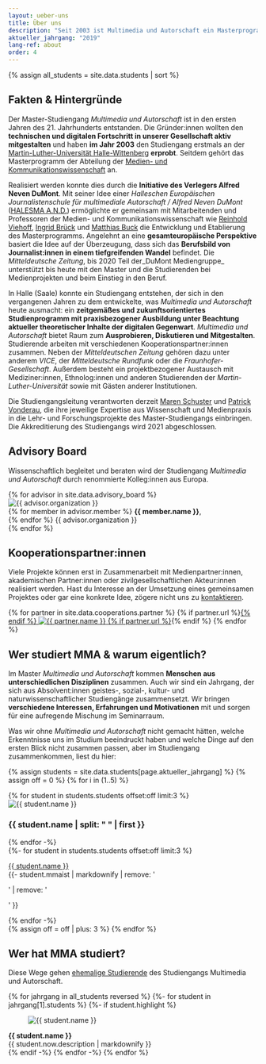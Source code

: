 ```yaml
---
layout: ueber-uns
title: Über uns
description: "Seit 2003 ist Multimedia und Autorschaft ein Masterprogramm der Abteilung für Medien- und Kommunikationswissenschaft an der Martin-Luther-Universität Halle-Wittenberg."
aktueller_jahrgang: "2019"
lang-ref: about
order: 4
---
```


{% assign all_students = site.data.students | sort %}

## Fakten & Hintergründe

Der Master-Studiengang _Multimedia und Autorschaft_ ist in den ersten Jahren des 21. Jahrhunderts entstanden. Die Gründer:innen wollten den **technischen und digitalen Fortschritt in unserer Gesellschaft aktiv mitgestalten** und haben **im Jahr 2003** den  Studiengang erstmals an der [Martin-Luther-Universität Halle-Wittenberg](https://www.uni-halle.de) **erprobt**. Seitdem gehört das Masterprogramm der Abteilung der [Medien- und Kommunikationswissenschaft](https://www.medienkomm.uni-halle.de) an.

Realisiert werden konnte dies durch die **Initiative des Verlegers Alfred Neven DuMont**. Mit seiner Idee einer _Halleschen Europäischen Journalistenschule für multimediale Autorschaft / Alfred Neven DuMont_ ([HALESMA A.N.D.](https://mb.sachsen-anhalt.de/presse/pressemitteilungen/?tx_tsarssinclude_pi1%5Buid%5D=13393&tx_tsarssinclude_pi1%5Baction%5D=single&tx_tsarssinclude_pi1%5Bcontroller%5D=Static&cHash=e1f185d703bc7437adf68194bbb16bd7)) ermöglichte er gemeinsam mit Mitarbeitenden und Professoren der Medien- und Kommunikationswissenschaft wie [Reinhold Viehoff](https://www.medienkomm.uni-halle.de/abteilung/mitarbeiter/viehoff/?ref=mmautor.net), [Ingrid Brück](https://www.researchgate.net/scientific-contributions/Ingrid-Brueck-2120429660) und [Matthias Buck](https://www.ikare.uni-halle.de/kunstgeschichte/personen/buck/?ref=mmautor.net) die Entwicklung und Etablierung des Masterprogramms. Angelehnt an eine **gesamteuropäische Perspektive** basiert die Idee auf der Überzeugung, dass sich das **Berufsbild von Journalist:innen in einem tiefgreifenden Wandel** befindet. Die _Mitteldeutsche Zeitung_, bis 2020 Teil der_DuMont Mediengruppe_ unterstützt bis heute mit den Master und die Studierenden bei Medienprojekten und beim Einstieg in den Beruf.

In Halle (Saale) konnte ein Studiengang entstehen, der sich in den vergangenen Jahren zu dem entwickelte, was _Multimedia und Autorschaft_ heute ausmacht: ein **zeitgemäßes und zukunftsorientiertes Studienprogramm mit praxisbezogener Ausbildung unter Beachtung aktueller theoretischer Inhalte der digitalen Gegenwart**. _Multimedia und Autorschaft_ bietet Raum zum **Ausprobieren, Diskutieren und Mitgestalten**. Studierende arbeiten mit verschiedenen Kooperationspartner:innen zusammen. Neben der _Mitteldeutschen Zeitung_ gehören dazu unter anderem _VICE_, der _Mitteldeutsche Rundfunk_ oder die _Fraunhofer-Gesellschaft_. Außerdem besteht ein projektbezogener Austausch mit Mediziner:innen, Ethnolog:innen und anderen Studierenden der _Martin-Luther-Universität_ sowie mit Gästen anderer Institutionen.

Die Studiengangsleitung verantworten derzeit [Maren Schuster](https://www.medienkomm.uni-halle.de/abteilung/mitarbeiter/schuster/?ref=mmautor.net) und [Patrick Vonderau](https://www.medienkomm.uni-halle.de/abteilung/mitarbeiter/vonderau/?ref=mmautor.net), die ihre jeweilige Expertise aus Wissenschaft und Medienpraxis in die Lehr- und Forschungsprojekte des Master-Studiengangs einbringen. Die Akkreditierung des Studiengangs wird 2021 abgeschlossen.

## Advisory Board

Wissenschaftlich begleitet und beraten wird der Studiengang _Multimedia und Autorschaft_ durch renommierte Kolleg:innen aus Europa.

<section class="advisory-board">
{% for advisor in site.data.advisory_board %}
    <section>
        <img src="{{ site.url | append: site.imageurl | append: advisor.image }}" alt="{{ advisor.organization }}" loading="lazy">
        <div>
        {% for member in advisor.member %}
        <strong>{{ member.name }}</strong>,<br>
        {% endfor %}
        {{ advisor.organization }}
        </div>
    </section>
{% endfor %}
</section>

## Kooperationspartner:innen

Viele Projekte können erst in Zusammenarbeit mit Medienpartner:innen, akademischen Partner:innen oder zivilgesellschaftlichen Akteur:innen realisiert werden. Hast du Interesse an der Umsetzung eines gemeinsamen Projektes oder gar eine konkrete Idee, zögere nicht uns zu [kontaktieren](/impressum).

<section class="cooperations">
{% for partner in site.data.cooperations.partner %}
{% if partner.url %}<a href="{{ partner.url }}?ref=mmautor.net">{% endif %}
<img src="{{ site.url | append: "/assets/images/" | append: partner.image }}" alt="{{ partner.name }}" loading="lazy">
{% if partner.url %}</a>{% endif %}
{% endfor %}
</section>

## Wer studiert MMA & warum eigentlich?

Im Master _Multimedia und Autorschaft_ kommen **Menschen aus unterschiedlichen Disziplinen** zusammen. Auch wir sind ein Jahrgang, der sich aus Absolvent:innen geistes-, sozial-, kultur- und naturwissenschaftlicher Studiengänge zusammensetzt. Wir bringen **verschiedene Interessen, Erfahrungen und Motivationen** mit und sorgen für eine aufregende Mischung im Seminarraum.

Was wir ohne _Multimedia und Autorschaft_ nicht gemacht hätten, welche Erkenntnisse uns im Studium beeindruckt haben und welche Dinge auf den ersten Blick nicht zusammen passen, aber im Studiengang zusammenkommen, liest du hier:

{% assign students = site.data.students[page.aktueller_jahrgang] %}
{% assign off = 0 %}
{% for i in (1..5) %}
<section class="students">
    {% for student in students.students offset:off limit:3 %}
    <div class="flip-card">
        <div class="flip-card-inner">
            <div class="flip-card-front">
                <img src="{{ site.url }}/assets/images/{{ student.image }}" alt="{{ student.name }}">
            </div>
            <div class="flip-card-back">
                <h3>{{ student.name | split: " " | first }}</h3>
            </div>
        </div>
    </div>
    {% endfor -%}
</section>
<section>
{%- for student in students.students offset:off limit:3 %}
<p>
<u>{{ student.name }}</u><br>
{{- student.mmaist | markdownify | remove: '<p>' | remove: '</p>' }}
</p>
{% endfor -%}
</section>
{% assign off = off | plus: 3 %}
{% endfor %}

## Wer hat MMA studiert?

Diese Wege gehen [ehemalige Studierende](/alumni) des Studiengangs Multimedia und Autorschaft.

{% for jahrgang in all_students reversed %}
{%- for student in jahrgang[1].students %}
{%- if student.highlight %}
<section class="alumni">
<figure>
<img src="{{ site.url | append: site.imageurl | append: student.image }}" alt="{{ student.name }}">
</figure>
<div>
    <strong>{{ student.name }}</strong><br>
    {{ student.now.description | markdownify }}
</div>
</section>
{% endif -%}
{% endfor -%}
{% endfor %}
